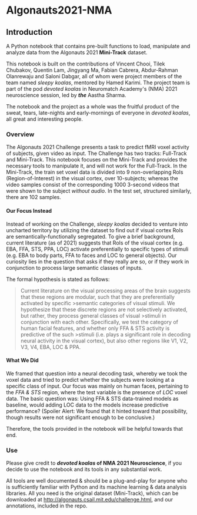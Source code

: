 # Algonauts2021-NMA

## Introduction
A Python notebook that contains pre-built functions to load, manipulate and analyze data from the Algonauts 2021 __Mini-Track__ dataset.

This notebook is built on the contributions of Vincent Chooi, Tilek Chubakov, Quentin Lam, Jingyang Ma, Fabian Cabrera, Abdur-Rahman Olanrewaju and Saloni Dabgar, all of whom were project members of the team named *sleepy koalas*, mentored by Hamed Karimi.
The project team is part of the pod *devoted koalas* in Neuromatch Academy's (NMA) 2021 neuroscience session, led by __*the*__ Aastha Sharma.

The notebook and the project as a whole was the fruitful product of the sweat, tears, late-nights and early-mornings of everyone in *devoted koalas*, all great and interesting people. 

### Overview
The Algonauts 2021 Challenge presents a task to predict fMRI voxel activity of subjects, given video as input. The Challenge has two tracks: Full-Track and Mini-Track. This notebook focuses on the Mini-Track and provides the necessary tools to manipulate it, and will not work for the Full-Track. In the Mini-Track, the train set voxel data is divided into 9 non-overlapping RoIs (Region-of-Interest) in the visual cortex, over 10-subjects; whereas the video samples consist of the corresponding 1000 3-second videos that were shown to the subject *without audio*. In the test set, structured similarly, there are 102 samples. 

#### Our Focus Instead
Instead of working on the Challenge, *sleepy koalas* decided to venture into uncharted territory by utilizing the dataset to find out if visual cortex RoIs are semantically-functionally segregated. To give a brief background, current literature (as of 2021) suggests that RoIs of the visual cortex (e.g. EBA, FFA, STS, PPA, LOC) activate preferentially to specific types of stimuli (e.g. EBA to body parts, FFA to faces and LOC to general objects). Our curiosity lies in the question that asks if they really are so, or if they work in conjunction to process large semantic classes of inputs.

The formal hypothesis is stated as follows: 
>Current literature on the visual processing areas of the brain suggests that these regions are modular, such that they are preferentially activated by specific >semantic categories of visual stimuli. We hypothesize that these discrete regions are not selectively activated, but rather, they process general classes of visual >stimuli in conjunction with each other. Specifically, we test the category of human facial features, and whether only FFA & STS activity is predictive of the such >stimuli (i.e. plays a significant role in decoding neural activity in the visual cortex), but also other regions like V1, V2, V3, V4, EBA, LOC & PPA.

#### What We Did
We framed that question into a neural decoding task, whereby we took the voxel data and tried to predict whether the subjects were looking at a specific class of input. Our focus was mainly on human faces, pertaining to the *FFA & STS* region, where the test variable is the presence of *LOC* voxel data. The basic question was: Using FFA & STS data-trained models as baseline, would adding LOC data to the models increase predictive performance? (Spoiler Alert: We found that it hinted toward that possibility, though results were not significant enough to be conclusive.)

Therefore, the tools provided in the notebook will be helpful towards that end. 

### Use
Please give credit to __*devoted koalas* of NMA 2021 Neuroscience__, if you decide to use the notebook and its tools in any substantial work.

All tools are well documented & should be a plug-and-play for anyone who is sufficiently familiar with Python and its machine learning & data analysis libraries. All you need is the original dataset (Mini-Track), which can be downloaded at http://algonauts.csail.mit.edu/challenge.html, and our annotations, included in the repo.
